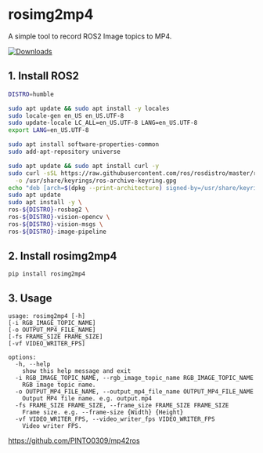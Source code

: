# rosimg2mp4
A simple tool to record ROS2 Image topics to MP4.

[![Downloads](https://static.pepy.tech/personalized-badge/rosimg2mp4?period=total&units=none&left_color=grey&right_color=brightgreen&left_text=Downloads)](https://pepy.tech/project/rosimg2mp4)

## 1. Install ROS2
```bash
DISTRO=humble

sudo apt update && sudo apt install -y locales
sudo locale-gen en_US en_US.UTF-8
sudo update-locale LC_ALL=en_US.UTF-8 LANG=en_US.UTF-8
export LANG=en_US.UTF-8

sudo apt install software-properties-common
sudo add-apt-repository universe

sudo apt update && sudo apt install curl -y
sudo curl -sSL https://raw.githubusercontent.com/ros/rosdistro/master/ros.key \
  -o /usr/share/keyrings/ros-archive-keyring.gpg
echo "deb [arch=$(dpkg --print-architecture) signed-by=/usr/share/keyrings/ros-archive-keyring.gpg] http://packages.ros.org/ros2/ubuntu $(. /etc/os-release && echo $UBUNTU_CODENAME) main" | sudo tee /etc/apt/sources.list.d/ros2.list > /dev/null
sudo apt update
sudo apt install -y \
ros-${DISTRO}-rosbag2 \
ros-${DISTRO}-vision-opencv \
ros-${DISTRO}-vision-msgs \
ros-${DISTRO}-image-pipeline
```
## 2. Install rosimg2mp4
```
pip install rosimg2mp4
```
## 3. Usage
```
usage: rosimg2mp4 [-h]
[-i RGB_IMAGE_TOPIC_NAME]
[-o OUTPUT_MP4_FILE_NAME]
[-fs FRAME_SIZE FRAME_SIZE]
[-vf VIDEO_WRITER_FPS]

options:
  -h, --help
    show this help message and exit
  -i RGB_IMAGE_TOPIC_NAME, --rgb_image_topic_name RGB_IMAGE_TOPIC_NAME
    RGB image topic name.
  -o OUTPUT_MP4_FILE_NAME, --output_mp4_file_name OUTPUT_MP4_FILE_NAME
    Output MP4 file name. e.g. output.mp4
  -fs FRAME_SIZE FRAME_SIZE, --frame_size FRAME_SIZE FRAME_SIZE
    Frame size. e.g. --frame-size {Width} {Height}
  -vf VIDEO_WRITER_FPS, --video_writer_fps VIDEO_WRITER_FPS
    Video writer FPS.
```

https://github.com/PINTO0309/mp42ros

